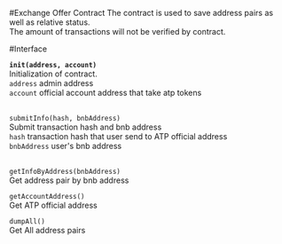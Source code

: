 #Exchange Offer Contract
The contract is used to save address pairs as well as relative status.<br/>
The amount of transactions will not be verified by contract.

#Interface

**```init(address, account)```**<br/>
Initialization of contract. <br/>
`address` admin address <br/>
`account` official account address that take atp tokens <br/>
<br/>

`submitInfo(hash, bnbAddress)`<br/>
Submit transaction hash and bnb address<br/>
`hash` transaction hash that user send to ATP official address <br/>
`bnbAddress` user's bnb address<br/>
<br/>

`getInfoByAddress(bnbAddress)`<br/>
Get address pair by bnb address<br/>

`getAccountAddress()`<br/>
Get ATP official address

`dumpAll()`<br/>
Get All address pairs




